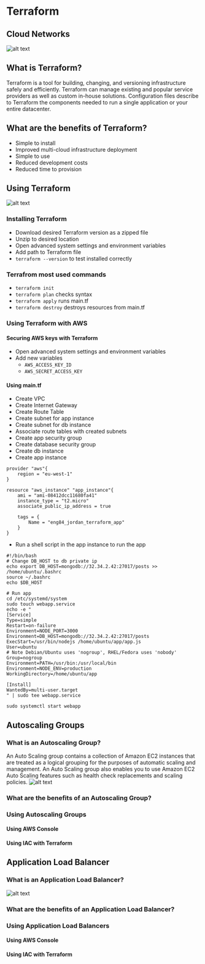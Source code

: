 # Terraform
## Cloud Networks
![alt text](https://cdn.discordapp.com/attachments/836898832637624370/841615996284043274/public-private-hybrid-clouds.png)

## What is Terraform?
Terraform is a tool for building, changing, and versioning infrastructure safely and efficiently. Terraform can manage existing and popular service providers as well as custom in-house solutions. Configuration files describe to Terraform the components needed to run a single application or your entire datacenter.

## What are the benefits of Terraform?
- Simple to install
- Improved multi-cloud infrastructure deployment
- Simple to use
- Reduced development costs
- Reduced time to provision

## Using Terraform
![alt text](https://miro.medium.com/max/1052/1*ONt5L9S_sNaLQoIoECflWQ.png)

### Installing Terraform
- Download desired Terraform version as a zipped file
- Unzip to desired location
- Open advanced system settings and environment variables
- Add path to Terraform file
- `terraform --version` to test installed correctly

### Terrafrom most used commands
- `terraform init`
- `terraform plan` checks syntax
- `terraform apply` runs main.tf
- `terraform destroy` destroys resources from main.tf

### Using Terraform with AWS
#### Securing AWS keys with Terraform
- Open advanced system settings and environment variables
- Add new variables
	- `AWS_ACCESS_KEY_ID`
	- `AWS_SECRET_ACCESS_KEY`

#### Using main.tf
- Create VPC
- Create Internet Gateway
- Create Route Table
- Create subnet for app instance
- Create subnet for db instance
- Associate route tables with created subnets
- Create app security group
- Create database security group
- Create db instance
- Create app instance
```
provider "aws"{
	region = "eu-west-1"
}

resource "aws_instance" "app_instance"{
	ami = "ami-08412dcc11680fa41"
	instance_type = "t2.micro"
	associate_public_ip_address = true

	tags = {
		Name = "eng84_jordan_terraform_app"
	}
}
```
- Run a shell script in the app instance to run the app
```
#!/bin/bash
# Change DB_HOST to db private ip
echo export DB_HOST=mongodb://32.34.2.42:27017/posts >> /home/ubuntu/.bashrc
source ~/.bashrc
echo $DB_HOST

# Run app
cd /etc/systemd/system
sudo touch webapp.service
echo -e "
[Service]
Type=simple
Restart=on-failure
Environment=NODE_PORT=3000
Environment=DB_HOST=mongodb://32.34.2.42:27017/posts
ExecStart=/usr/bin/nodejs /home/ubuntu/app/app.js
User=ubuntu
# Note Debian/Ubuntu uses 'nogroup', RHEL/Fedora uses 'nobody'
Group=nogroup
Environment=PATH=/usr/bin:/usr/local/bin
Environment=NODE_ENV=production
WorkingDirectory=/home/ubuntu/app

[Install]
WantedBy=multi-user.target
" | sudo tee webapp.service

sudo systemctl start webapp
```

## Autoscaling Groups
### What is an Autoscaling Group?
An Auto Scaling group contains a collection of Amazon EC2 instances that are treated as a logical grouping for the purposes of automatic scaling and management. An Auto Scaling group also enables you to use Amazon EC2 Auto Scaling features such as health check replacements and scaling policies.
![alt text](https://docs.aws.amazon.com/autoscaling/ec2/userguide/images/as-sample-web-architecture-diagram-with-asgs.png)

### What are the benefits of an Autoscaling Group?

### Using Autoscaling Groups
#### Using AWS Console

#### Using IAC with Terraform

## Application Load Balancer
### What is an Application Load Balancer?

![alt text](https://miro.medium.com/max/1200/0*UCFdX5MLOV2Pt3bL)

### What are the benefits of an Application Load Balancer?

### Using Application Load Balancers
#### Using AWS Console

#### Using IAC with Terraform
